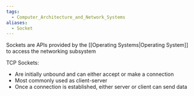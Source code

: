 ```yaml
---
tags:
  - Computer_Architecture_and_Network_Systems
aliases:
  - Socket
---
```

Sockets are APIs provided by the [[Operating Systems|Operating System]] to access the networking subsystem

TCP Sockets:
- Are initially unbound and can either accept or make a connection
- Most commonly used as client-server
- Once a connection is established, either server or client can send data